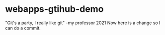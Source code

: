 # webapps-gtihub-demo

"Git's a party, I really like git" -my professor 2021
Now here is a change so I can do a commit.
